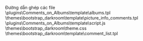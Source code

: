 Đường dẫn ghép các file <br>
\plugins\Comments_on_Albums\template\albums.tpl <br>
\themes\bootstrap_darkroom\template\picture_info_comments.tpl <br>
\plugins\Comments_on_Albums\template\script.js <br>
\themes\bootstrap_darkroom\theme.css <br>
\themes\bootstrap_darkroom\template\comment_list.tpl <br>
